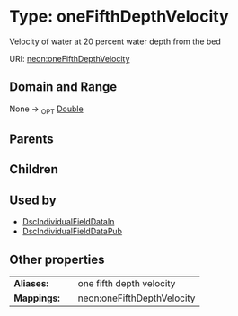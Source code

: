 
# Type: oneFifthDepthVelocity


Velocity of water at 20 percent water depth from the bed

URI: [neon:oneFifthDepthVelocity](https://data.neonscience.org/oneFifthDepthVelocity)


## Domain and Range

None ->  <sub>OPT</sub> [Double](types/Double.md)

## Parents


## Children


## Used by

 * [DscIndividualFieldDataIn](DscIndividualFieldDataIn.md)
 * [DscIndividualFieldDataPub](DscIndividualFieldDataPub.md)

## Other properties

|  |  |  |
| --- | --- | --- |
| **Aliases:** | | one fifth depth velocity |
| **Mappings:** | | neon:oneFifthDepthVelocity |

